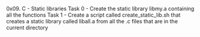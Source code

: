 0x09. C - Static libraries
Task 0 - Create the static library libmy.a containing all the functions
Task 1 - Create a script called create_static_lib.sh that creates a
 static library called liball.a from all the .c files that are in
 the current directory
